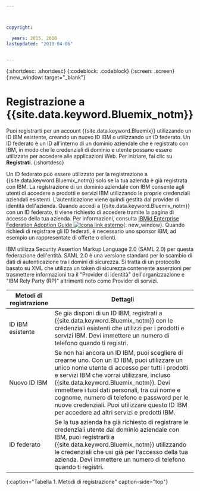 ```yaml
---



copyright:

  years: 2015, 2018
lastupdated: "2018-04-06"


---
```


{:shortdesc: .shortdesc}
{:codeblock: .codeblock}
{:screen: .screen}
{:new_window: target="_blank"}

# Registrazione a {{site.data.keyword.Bluemix_notm}}

Puoi registrarti per un account {{site.data.keyword.Bluemix}} utilizzando un ID IBM esistente, creando un nuovo ID IBM o utilizzando un ID federato. Un ID federato è un ID all'interno di un dominio aziendale che è registrato con IBM, in modo che le credenziali di dominio e utente possano essere utilizzate per accedere alle applicazioni Web. Per iniziare, fai clic su **Registrati**.
{:shortdesc}


Un ID federato può essere utilizzato per la registrazione a {{site.data.keyword.Bluemix_notm}} solo se la tua azienda è già registrata con IBM. La registrazione di un dominio aziendale con IBM consente agli utenti di accedere a prodotti e servizi IBM utilizzando le proprie credenziali aziendali esistenti. L'autenticazione viene quindi gestita dal provider di identità dell'azienda. Quando accedi a {{site.data.keyword.Bluemix_notm}} con un ID federato, ti viene richiesto di accedere tramite la pagina di accesso della tua azienda. Per informazioni, consulta [IBMid Enterprise Federation Adoption Guide ![Icona link esterno](../icons/launch-glyph.svg)](https://ibm.box.com/v/IBMid-Federation-Guide){: new_window}. Quando richiedi di registrare gli ID federati, è necessario uno sponsor IBM, ad esempio un rappresentate di offerte o clienti.

IBM utilizza Security Assertion Markup Language 2.0 (SAML 2.0) per questa federazione dell'entità. SAML 2.0 è una versione standard per lo scambio di dati di autenticazione tra i domini di sicurezza. Si tratta di un protocollo basato su XML che utilizza un token di sicurezza contenente asserzioni per trasmettere informazioni tra il "Provider di identità" dell'organizzazione e "IBM Rely Party (RP)" altrimenti noto come Provider di servizi.

| Metodi di registrazione | Dettagli |    
|-----------------|---------|
|ID IBM esistente | Se già disponi di un ID IBM, registrati a {{site.data.keyword.Bluemix_notm}} con le credenziali esistenti che utilizzi per i prodotti e servizi IBM. Devi immettere un numero di telefono quando ti registri. |
|Nuovo ID IBM | Se non hai ancora un ID IBM, puoi scegliere di crearne uno. Con un ID IBM, puoi utilizzare un unico nome utente di accesso per tutti i prodotti e servizi IBM che vorrai utilizzare, incluso {{site.data.keyword.Bluemix_notm}}. Devi immettere i tuoi dati personali, tra cui nome e cognome, numero di telefono e password per le nuove credenziali. Puoi utilizzare questo ID IBM per accedere ad altri servizi e prodotti IBM.  |
|ID federato | Se la tua azienda ha già richiesto di registrare le credenziali utente dal dominio aziendale con IBM, puoi registrarti a {{site.data.keyword.Bluemix_notm}} utilizzando le credenziali che usi già per l'accesso della tua azienda. Devi immettere un numero di telefono quando ti registri. |
{:caption="Tabella 1. Metodi di registrazione" caption-side="top"}
